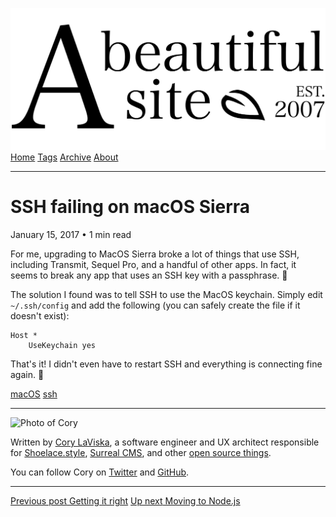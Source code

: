 <a href="../../index.html" class="header-link"><img src="../../images/logos/wordmark.svg" alt="A Beautiful Site" class="wordmark" /></a> <a href="../../index.html" class="nav-item">Home</a> <a href="../../tags/index.html" class="nav-item">Tags</a> <a href="../index.html" class="nav-item">Archive</a> <a href="../../about/index.html" class="nav-item">About</a>

---

# SSH failing on macOS Sierra

January 15, 2017 • 1 min read

For me, upgrading to MacOS Sierra broke a lot of things that use SSH, including Transmit, Sequel Pro, and a handful of other apps. In fact, it seems to break any app that uses an SSH key with a passphrase. 🤔

The solution I found was to tell SSH to use the MacOS keychain. Simply edit `~/.ssh/config` and add the following (you can safely create the file if it doesn't exist):

    Host *
        UseKeychain yes

That's it! I didn't even have to restart SSH and everything is connecting fine again. 💪

<a href="../../tags/macOS/index-2.html" class="post-tag">macOS</a> <a href="../../tags/ssh/index.html" class="post-tag">ssh</a>

---

<img src="http://0.gravatar.com/avatar/bf1b3b95fd5b096a3592247c29667b33?s=512" alt="Photo of Cory" class="avatar avatar-small" />

Written by [Cory LaViska](../../index-4.html), a software engineer and UX architect responsible for [Shoelace.style](https://shoelace.style/), [Surreal CMS](https://www.surrealcms.com/), and other [open source things](https://github.com/claviska).

You can follow Cory on [Twitter](https://twitter.com/claviska) and [GitHub](https://github.com/claviska).

---

<a href="../getting-it-right/index.html" class="post-nav-previous"><span class="small">Previous post</span> Getting it right</a> <a href="../moving-to-nodejs/index.html" class="post-nav-next"><span class="small">Up next</span> Moving to Node.js</a>
